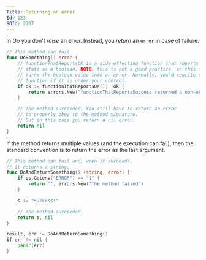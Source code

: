 ```yaml
---
Title: Returning an error
Id: 123
SOId: 2707
---
```

In Go you don't _raise_ an error. Instead, you _return_ an `error` in case of failure.

```go
// This method can fail
func DoSomething() error {
    // functionThatReportsOK is a side-effecting function that reports its
    // state as a boolean. NOTE: this is not a good practice, so this example
    // turns the boolean value into an error. Normally, you'd rewrite this
    // function if it is under your control.
    if ok := functionThatReportsOK(); !ok {
        return errors.New("functionThatReportsSuccess returned a non-ok state")
    }

    // The method succeeded. You still have to return an error
    // to properly obey to the method signature.
    // But in this case you return a nil error.
    return nil
}
```

If the method returns multiple values (and the execution can fail), then the standard convention is to return the error as the last argument.

```go
// This method can fail and, when it succeeds,
// it returns a string.
func DoAndReturnSomething() (string, error) {
    if os.Getenv("ERROR") == "1" {
        return "", errors.New("The method failed")
    }

    s := "Success!"

    // The method succeeded.
    return s, nil
}

result, err := DoAndReturnSomething()
if err != nil {
    panic(err)
}
```

